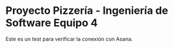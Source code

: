 # Proyecto Pizzería - Ingeniería de Software Equipo 4

Este es un test para verificar la conexión con Asana.
